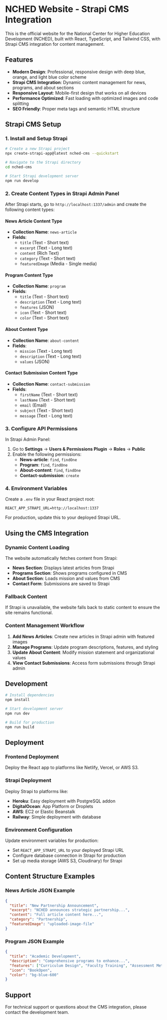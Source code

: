# NCHED Website - Strapi CMS Integration

This is the official website for the National Center for Higher Education Development (NCHED), built with React, TypeScript, and Tailwind CSS, with Strapi CMS integration for content management.

## Features

- **Modern Design**: Professional, responsive design with deep blue, orange, and light blue color scheme
- **Strapi CMS Integration**: Dynamic content management for news, programs, and about sections
- **Responsive Layout**: Mobile-first design that works on all devices
- **Performance Optimized**: Fast loading with optimized images and code splitting
- **SEO Friendly**: Proper meta tags and semantic HTML structure

## Strapi CMS Setup

### 1. Install and Setup Strapi

```bash
# Create a new Strapi project
npx create-strapi-app@latest nched-cms --quickstart

# Navigate to the Strapi directory
cd nched-cms

# Start Strapi development server
npm run develop
```

### 2. Create Content Types in Strapi Admin Panel

After Strapi starts, go to `http://localhost:1337/admin` and create the following content types:

#### News Article Content Type
- **Collection Name**: `news-article`
- **Fields**:
  - `title` (Text - Short text)
  - `excerpt` (Text - Long text)
  - `content` (Rich Text)
  - `category` (Text - Short text)
  - `featuredImage` (Media - Single media)

#### Program Content Type
- **Collection Name**: `program`
- **Fields**:
  - `title` (Text - Short text)
  - `description` (Text - Long text)
  - `features` (JSON)
  - `icon` (Text - Short text)
  - `color` (Text - Short text)

#### About Content Type
- **Collection Name**: `about-content`
- **Fields**:
  - `mission` (Text - Long text)
  - `description` (Text - Long text)
  - `values` (JSON)

#### Contact Submission Content Type
- **Collection Name**: `contact-submission`
- **Fields**:
  - `firstName` (Text - Short text)
  - `lastName` (Text - Short text)
  - `email` (Email)
  - `subject` (Text - Short text)
  - `message` (Text - Long text)

### 3. Configure API Permissions

In Strapi Admin Panel:
1. Go to **Settings** → **Users & Permissions Plugin** → **Roles** → **Public**
2. Enable the following permissions:
   - **News-article**: `find`, `findOne`
   - **Program**: `find`, `findOne`
   - **About-content**: `find`, `findOne`
   - **Contact-submission**: `create`

### 4. Environment Variables

Create a `.env` file in your React project root:

```env
REACT_APP_STRAPI_URL=http://localhost:1337
```

For production, update this to your deployed Strapi URL.

## Using the CMS Integration

### Dynamic Content Loading

The website automatically fetches content from Strapi:

- **News Section**: Displays latest articles from Strapi
- **Programs Section**: Shows programs configured in CMS
- **About Section**: Loads mission and values from CMS
- **Contact Form**: Submissions are saved to Strapi

### Fallback Content

If Strapi is unavailable, the website falls back to static content to ensure the site remains functional.

### Content Management Workflow

1. **Add News Articles**: Create new articles in Strapi admin with featured images
2. **Manage Programs**: Update program descriptions, features, and styling
3. **Update About Content**: Modify mission statement and organizational values
4. **View Contact Submissions**: Access form submissions through Strapi admin

## Development

```bash
# Install dependencies
npm install

# Start development server
npm run dev

# Build for production
npm run build
```

## Deployment

### Frontend Deployment
Deploy the React app to platforms like Netlify, Vercel, or AWS S3.

### Strapi Deployment
Deploy Strapi to platforms like:
- **Heroku**: Easy deployment with PostgreSQL addon
- **DigitalOcean**: App Platform or Droplets
- **AWS**: EC2 or Elastic Beanstalk
- **Railway**: Simple deployment with database

### Environment Configuration

Update environment variables for production:
- Set `REACT_APP_STRAPI_URL` to your deployed Strapi URL
- Configure database connection in Strapi for production
- Set up media storage (AWS S3, Cloudinary) for Strapi

## Content Structure Examples

### News Article JSON Example
```json
{
  "title": "New Partnership Announcement",
  "excerpt": "NCHED announces strategic partnership...",
  "content": "Full article content here...",
  "category": "Partnership",
  "featuredImage": "uploaded-image-file"
}
```

### Program JSON Example
```json
{
  "title": "Academic Development",
  "description": "Comprehensive programs to enhance...",
  "features": ["Curriculum Design", "Faculty Training", "Assessment Methods"],
  "icon": "BookOpen",
  "color": "bg-blue-600"
}
```

## Support

For technical support or questions about the CMS integration, please contact the development team.